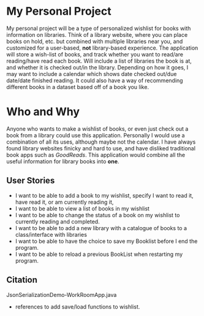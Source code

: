 # My Personal Project
My personal project will be a type of personalized
wishlist for books with information on libraries. 
Think of a library website, where you can place books 
on hold, etc. but combined with multiple libraries 
near you, and customized for a user-based, **not**
 library-based experience. The application will store
a wish-list of books, and track whether you want to
read/are reading/have read each book. Will include a 
list of libraries the book is at, and whether it is 
checked out/in the library. Depending on how it goes,
I may want to include a calendar which shows date 
checked out/due date/date finished reading. It could
also have a way of recommending different books in a 
dataset based off of a book you like.
# Who and Why
Anyone who wants to make a wishlist of books, or even
just check out a book from a library could use this
application. Personally I would use a combination of 
all its uses, although maybe not the calendar. I have
always found library websites finicky and hard to use, 
and have disliked traditional book apps such as 
*GoodReads*. This application would combine all the 
useful information for library books into **one**.



## **User Stories**
- I want to be able to add a book to my wishlist, specify
  I want to read it, have read it, or am currently reading it,
- I want to be able to view a list of books in my wishlist
- I want to be able to change the status of a book on my 
wishlist to currently reading and completed.
- I want to be able to add a new library with a catalogue of 
books to a class/interface with libraries
- I want to be able to have the choice to save my Booklist before I end the program.
- I want to be able to reload a previous BookList when restarting my program.

## Citation

JsonSerializationDemo-WorkRoomApp.java
- references to add save/load functions to wishlist.